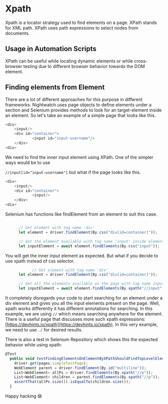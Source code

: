 
# Xpath

Xpath is a locator strategy used to find elements on a page. XPath stands for XML path. XPath uses path expressions to select nodes from documents.

## Usage in Automation Scripts

XPath can be useful while locating dynamic elements or while cross-browser testing due to different browser behavior towards the DOM element. 

## Finding elements from Element

There are a lot of different approaches for this purpose in different frameworks. Nightwatch uses page objects to define elements under a section and Selenium provides methods to look for an target-element inside an element. So let's take an example of a simple page that looks like this.

```javascript
<div>
	<input/>
	<div id="container">
			<input id="input-username"/>
	</div> 
<div>
```

We need to find the inner input element using XPath. One of the simpler ways would be to use

`//input[id="input-username"]`  but what if the page looks like this.

```javascript
<div>
	<input/>
	<div id="container">
			<input/>
	</div> 
<div>
```

Selenium has functions like findElement from an element to suit this case.

```javascript

      // Get element with tag name 'div'
      let element = driver.findElement(By.css("div[id=container]"));

      // Get the element available with tag name 'input' inside element
      let inputElement = await element.findElements(By.css("input"));
```

You will get the inner input element as expected. But what if you decide to use xpath instead of css selector.

```javascript
			// Get element with tag name 'div'
      let element = driver.findElement(By.css("div[id=container]"));

      // Get all the elements available on the page with tag name input
      let inputElement = await element.findElements(By.xpath("//input"));
```

It completely disregards your code to start searching for an element under a div element and gives you all the input elements present on the page. Well, xpath works differently it has different annotations for searching. In this example, we are using `//` which means searching anywhere for the element. There is a useful page that discusses more such xpath expressions: [https://devhints.io/xpath](https://devhints.io/xpath). In this very example, we need to use `./` for desired results.

There is also a test in Selenium Repository which shows this the expected behavior while using xpath:

```javascript
@Test
  public void testFindingElementsOnElementByXPathShouldFindTopLevelElements() {
    driver.get(pages.simpleTestPage);
    WebElement parent = driver.findElement(By.id("multiline"));
    List<WebElement> allPs = driver.findElements(By.xpath("//p"));
    List<WebElement> children = parent.findElements(By.xpath("//p"));
    assertThat(allPs.size()).isEqualTo(children.size());
  }
```

Happy hacking 😄
